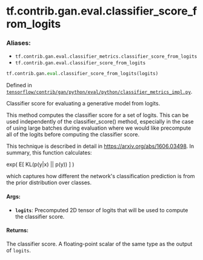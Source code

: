 <div itemscope itemtype="http://developers.google.com/ReferenceObject">
<meta itemprop="name" content="tf.contrib.gan.eval.classifier_score_from_logits" />
<meta itemprop="path" content="Stable" />
</div>

# tf.contrib.gan.eval.classifier_score_from_logits

### Aliases:

* `tf.contrib.gan.eval.classifier_metrics.classifier_score_from_logits`
* `tf.contrib.gan.eval.classifier_score_from_logits`

``` python
tf.contrib.gan.eval.classifier_score_from_logits(logits)
```



Defined in [`tensorflow/contrib/gan/python/eval/python/classifier_metrics_impl.py`](/code/stable/tensorflow/contrib/gan/python/eval/python/classifier_metrics_impl.py).

Classifier score for evaluating a generative model from logits.

This method computes the classifier score for a set of logits. This can be
used independently of the classifier_score() method, especially in the case
of using large batches during evaluation where we would like precompute all
of the logits before computing the classifier score.

This technique is described in detail in https://arxiv.org/abs/1606.03498. In
summary, this function calculates:

exp( E[ KL(p(y|x) || p(y)) ] )

which captures how different the network's classification prediction is from
the prior distribution over classes.

#### Args:

* <b>`logits`</b>: Precomputed 2D tensor of logits that will be used to
    compute the classifier score.


#### Returns:

The classifier score. A floating-point scalar of the same type as the output
of `logits`.
